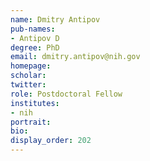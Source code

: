 ```yaml
---
name: Dmitry Antipov
pub-names:
- Antipov D
degree: PhD
email: dmitry.antipov@nih.gov
homepage: 
scholar: 
twitter: 
role: Postdoctoral Fellow
institutes:
- nih
portrait: 
bio: 
display_order: 202
---
```


